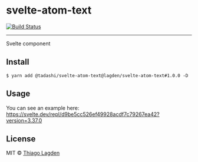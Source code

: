 # svelte-atom-text

[![Build Status][ci-img]][ci]


[ci-img]:  https://github.com/lagden/svelte-atom-text/workflows/Node.js%20CI/badge.svg
[ci]:      https://github.com/lagden/svelte-atom-text/actions?query=workflow%3A%22Node.js+CI%22

---

Svelte component

## Install

```
$ yarn add @tadashi/svelte-atom-text@lagden/svelte-atom-text#1.0.0 -D
```

## Usage

You can see an example here: https://svelte.dev/repl/d9be5cc526ef49928acdf7c79267ea42?version=3.37.0


## License

MIT © [Thiago Lagden](https://github.com/lagden)

